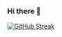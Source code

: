 ### Hi there 👋
[![GitHub Streak](http://github-readme-streak-stats.herokuapp.com?user=MargaridaR30&theme=dark&hide_border=true)](https://git.io/streak-stats)
